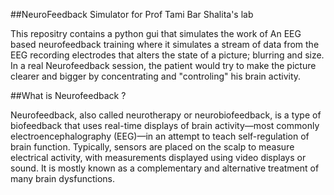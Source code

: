 ##NeuroFeedback Simulator for Prof Tami Bar Shalita's lab

This repositry contains a python gui that simulates the work of An EEG based neurofeedback training
where it simulates a stream of data from the EEG recording electrodes that alters the state of 
a picture; blurring and size.
In a real Neurofeedback session, the patient would try to make the picture clearer and bigger by concentrating and 
"controling" his brain activity.

##What is Neurofeedback ?

Neurofeedback, also called neurotherapy or neurobiofeedback, is a type of biofeedback that uses real-time displays of brain activity—most commonly electroencephalography (EEG)—in an attempt to teach self-regulation of brain function. Typically, sensors are placed on the scalp to measure electrical activity, with measurements displayed using video displays or sound. It is mostly known as a complementary and alternative treatment of many brain dysfunctions.

